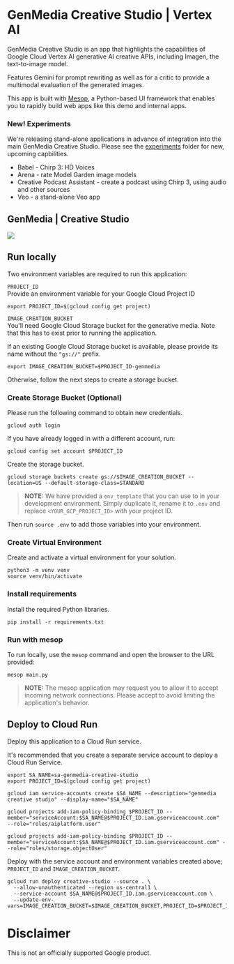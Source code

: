 # GenMedia Creative Studio | Vertex AI

GenMedia Creative Studio is an app that highlights the capabilities of Google Cloud Vertex AI generative AI creative APIs, including Imagen, the text-to-image model.

Features Gemini for prompt rewriting as well as for a critic to provide a multimodal evaluation of the generated images. 

This app is built with [Mesop](https://mesop-dev.github.io/mesop/), a Python-based UI framework that enables you to rapidly build web apps like this demo and internal apps.

### **New!** Experiments

We're releasing stand-alone applications in advance of integration into the main GenMedia Creative Studio. Please see the [experiments](/experiments/) folder for new, upcoming capbilities.
* Babel - Chirp 3: HD Voices
* Arena - rate Model Garden image models
* Creative Podcast Assistant - create a podcast using Chirp 3, using audio and other sources
* Veo - a stand-alone Veo app

## GenMedia | Creative Studio

![](./screenshots/creative_studio_02.png)



## Run locally

Two environment variables are required to run this application:

`PROJECT_ID`   
Provide an environment variable for your Google Cloud Project ID

```
export PROJECT_ID=$(gcloud config get project)
```

`IMAGE_CREATION_BUCKET`  
You'll need Google Cloud Storage bucket for the generative media. Note that this has to exist prior to running the application. 

If an existing Google Cloud Storage bucket is available, please provide its name without the `"gs://"` prefix.  

```
export IMAGE_CREATION_BUCKET=$PROJECT_ID-genmedia
```  

Otherwise, follow the next steps to create a storage bucket.  

### Create Storage Bucket (Optional) 

Please run the following command to obtain new credentials.  

```
gcloud auth login  
```  

If you have already logged in with a different account, run:  

```
gcloud config set account $PROJECT_ID  
```  

Create the storage bucket.  

```
gcloud storage buckets create gs://$IMAGE_CREATION_BUCKET --location=US --default-storage-class=STANDARD
```

> **NOTE:** We have provided a `env_template` that you can use to in your development environment. Simply duplicate it, rename it to `.env` and replace `<YOUR_GCP_PROJECT_ID>` with your project ID.  

Then run `source .env` to add those variables into your environment.  


### Create Virtual Environment 

Create and activate a virtual environment for your solution. 
```
python3 -m venv venv 
source venv/bin/activate
```  

### Install requirements

Install the required Python libraries.

```
pip install -r requirements.txt
```

### Run with mesop

To run locally, use the `mesop` command and open the browser to the URL provided:

```
mesop main.py
```

> **NOTE:** The mesop application may request you to allow it to accept incoming network connections. Please accept to avoid limiting the application's behavior.  


## Deploy to Cloud Run

Deploy this application to a Cloud Run service.

It's recommended that you create a separate service account to deploy a Cloud Run Service.


```
export SA_NAME=sa-genmedia-creative-studio
export PROJECT_ID=$(gcloud config get project)

gcloud iam service-accounts create $SA_NAME --description="genmedia creative studio" --display-name="$SA_NAME"

gcloud projects add-iam-policy-binding $PROJECT_ID --member="serviceAccount:$SA_NAME@$PROJECT_ID.iam.gserviceaccount.com"  --role="roles/aiplatform.user"

gcloud projects add-iam-policy-binding $PROJECT_ID --member="serviceAccount:$SA_NAME@$PROJECT_ID.iam.gserviceaccount.com" --role="roles/storage.objectUser"
```

Deploy with the service account and environment variables created above; `PROJECT_ID` and `IMAGE_CREATION_BUCKET`.

```
gcloud run deploy creative-studio --source . \
  --allow-unauthenticated --region us-central1 \
  --service-account $SA_NAME@$PROJECT_ID.iam.gserviceaccount.com \
  --update-env-vars=IMAGE_CREATION_BUCKET=$IMAGE_CREATION_BUCKET,PROJECT_ID=$PROJECT_ID
```

# Disclaimer

This is not an officially supported Google product.
